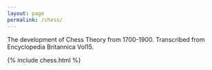 ```yaml
---
layout: page
permalink: /chess/
---
```

The development of Chess Theory from 1700-1900. Transcribed from Encyclopedia Britannica Vol15. 

{% include chess.html %}
